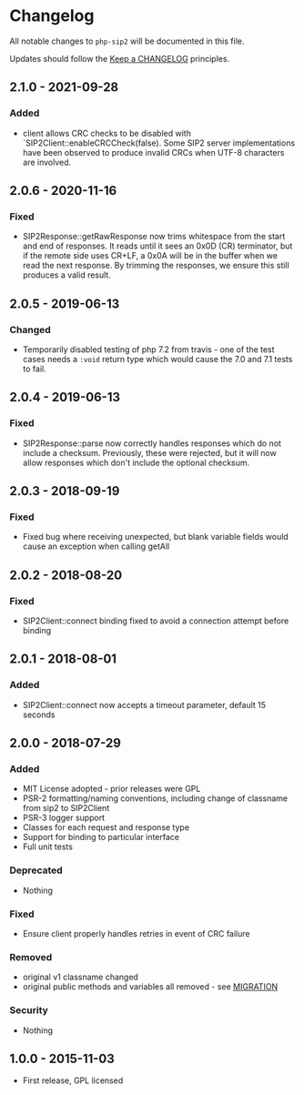# Changelog

All notable changes to `php-sip2` will be documented in this file.

Updates should follow the [Keep a CHANGELOG](http://keepachangelog.com/) principles.

## 2.1.0 - 2021-09-28

### Added
- client allows CRC checks to be disabled with `SIP2Client::enableCRCCheck(false). 
  Some SIP2 server implementations have been observed to produce invalid CRCs when UTF-8 
  characters are involved. 

## 2.0.6 - 2020-11-16

### Fixed
- SIP2Response::getRawResponse now trims whitespace from the start and end of responses.
  It reads until it sees an 0x0D (CR) terminator, but if the remote side uses CR+LF, a 0x0A 
  will be in the buffer when we read the next response. By trimming the responses, we
  ensure this still produces a valid result.


## 2.0.5 - 2019-06-13

### Changed
- Temporarily disabled testing of php 7.2 from travis - one of the test cases needs a 
  `:void` return type which would cause the 7.0 and 7.1 tests to fail. 
  
## 2.0.4 - 2019-06-13

### Fixed
- SIP2Response::parse now correctly handles responses which do not include a checksum. 
  Previously, these were rejected, but it will now allow responses which don't include
  the optional checksum.


## 2.0.3 - 2018-09-19

### Fixed
- Fixed bug where receiving unexpected, but blank variable fields would cause an
  exception when calling getAll 

## 2.0.2 - 2018-08-20

### Fixed
- SIP2Client::connect binding fixed to avoid a connection attempt before binding


## 2.0.1 - 2018-08-01

### Added
- SIP2Client::connect now accepts a timeout parameter, default 15 seconds


## 2.0.0 - 2018-07-29

### Added
- MIT License adopted - prior releases were GPL
- PSR-2 formatting/naming conventions, including change of classname from sip2 to SIP2Client
- PSR-3 logger support
- Classes for each request and response type
- Support for binding to particular interface
- Full unit tests

### Deprecated
- Nothing

### Fixed
- Ensure client properly handles retries in event of CRC failure

### Removed
- original v1 classname changed
- original public methods and variables all removed - see [MIGRATION](MIGRATION.md)

### Security
- Nothing


## 1.0.0 - 2015-11-03

- First release, GPL licensed
